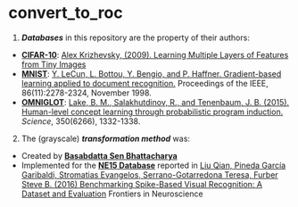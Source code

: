 # convert_to_roc
1. ___Databases___ in this repository are the property of their authors:

* __[CIFAR-10](https://www.cs.toronto.edu/~kriz/cifar.html)__: [Alex Krizhevsky, (2009). Learning Multiple Layers of Features from Tiny Images](https://www.cs.toronto.edu/~kriz/learning-features-2009-TR.pdf)
* __[MNIST](http://yann.lecun.com/exdb/mnist/)__: [Y. LeCun, L. Bottou, Y. Bengio, and P. Haffner. Gradient-based learning applied to document recognition.](http://yann.lecun.com/exdb/publis/index.html#lecun-98) Proceedings of the IEEE, 86(11):2278-2324, November 1998.
* __[OMNIGLOT](https://github.com/brendenlake/omniglot)__: [Lake, B. M., Salakhutdinov, R., and Tenenbaum, J. B. (2015). Human-level concept learning through probabilistic program induction.](http://www.sciencemag.org/content/350/6266/1332.short) _Science_, 350(6266), 1332-1338.

2. The (grayscale) ___transformation method___ was:
* Created by __[Basabdatta Sen Bhattacharya](https://sites.google.com/site/bsenbhattacharya/)__
* Implemented for the __[NE15 Database](https://github.com/NEvision/NE15)__ reported in [Liu Qian, Pineda García Garibaldi, Stromatias Evangelos, Serrano-Gotarredona Teresa, Furber Steve B. (2016) Benchmarking Spike-Based Visual Recognition: A Dataset and Evaluation](https://www.frontiersin.org/article/10.3389/fnins.2016.00496) Frontiers in Neuroscience
